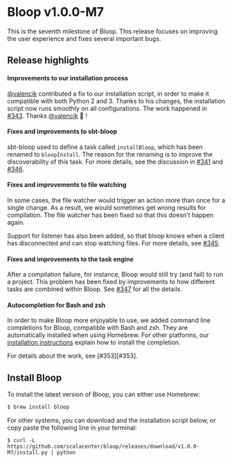 # Bloop v1.0.0-M7

This is the seventh milestone of Bloop. This release focuses on improving the user experience and
fixes several important bugs.

## Release highlights

#### Improvements to our installation process

[@valencik][@valencik] contributed a fix to our installation script, in order to make it compatible with both
Python 2 and 3. Thanks to his changes, the installation script now runs smoothly on all
configurations. The work happened in [#343][#343]. Thanks [@valencik][@valencik] :tada: !

#### Fixes and improvements to sbt-bloop

sbt-bloop used to define a task called `installBloop`, which has been renamed to `bloopInstall`. The
reason for the renaming is to improve the discoverability of this task. For more details, see the
discussion in [#341][#341] and [#346][#346].

#### Fixes and improvements to file watching

In some cases, the file watcher would trigger an action more than once for a single change. As a
result, we would sometimes get wrong results for compilation. The file watcher has been fixed so
that this doesn't happen again.

Support for listener has also been added, so that bloop knows when a client has disconnected and can
stop watching files. For more details, see [#345][#345].

#### Fixes and improvements to the task engine

After a compilation failure, for instance, Bloop would still try (and fail) to run a project. This
problem has been fixed by improvements to how different tasks are combined within Bloop. See [#347][#347]
for all the details.

#### Autocompletion for Bash and zsh

In order to make Bloop more enjoyable to use, we added command line completions for Bloop,
compatible with Bash and zsh. They are automatically installed when using Homebrew. For other
platforms, our [installation instructions][installation instructions] explain how to install the completion.

For details about the work, see [#353][#353].

## Install Bloop

To install the latest version of Bloop, you can either use Homebrew:

```sh
$ brew install bloop
```

For other systems, you can download and the installation script below, or copy paste the following
line in your terminal:

```
$ curl -L https://github.com/scalacenter/bloop/releases/download/v1.0.0-M7/install.py | python
```

[#341]: https://github.com/scalacenter/bloop/pull/341
[#343]: https://github.com/scalacenter/bloop/pull/343
[#345]: https://github.com/scalacenter/bloop/pull/345
[#346]: https://github.com/scalacenter/bloop/pull/346
[#347]: https://github.com/scalacenter/bloop/pull/347
[@valencik]: https://github.com/valencik
[installation instructions]: https://scalacenter.github.io/bloop/docs/installation

